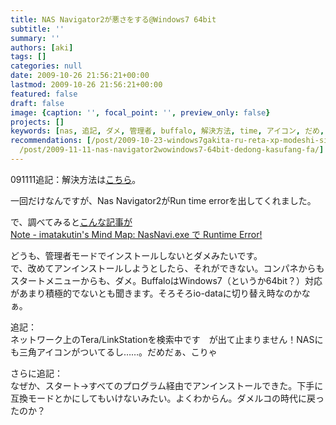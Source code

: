 ```yaml
---
title: NAS Navigator2が悪さをする@Windows7 64bit
subtitle: ''
summary: ''
authors: [aki]
tags: []
categories: null
date: 2009-10-26 21:56:21+00:00
lastmod: 2009-10-26 21:56:21+00:00
featured: false
draft: false
image: {caption: '', focal_point: '', preview_only: false}
projects: []
keywords: [nas, 追記, ダメ, 管理者, buffalo, 解決方法, time, アイコン, だめ, ネットワーク]
recommendations: [/post/2009-10-23-windows7gakita-ru-reta-xp-modeshi-sita/, /post/2009-10-25-macdui-ying-siteinainasnopurintosabaji-neng-woshi-uniha/,
  /post/2009-11-11-nas-navigator2wowindows7-64bit-dedong-kasufang-fa/]
---
```

091111追記：解決方法は[こちら](http://wp.me/pvR30-d2)。

一回だけなんですが、Nas Navigator2がRun time errorを出してくれました。

で、調べてみると[こんな記事が  
Note - imatakutin&#39;s Mind Map: NasNavi.exe で Runtime Error!](http://imatakutin.blogspot.com/2008/05/nasnaviexe-runtime-error.html)

どうも、管理者モードでインストールしないとダメみたいです。  
で、改めてアンインストールしようとしたら、それができない。コンパネからもスタートメニューからも、ダメ。BuffaloはWindows7（というか64bit？）対応があまり積極的でないとも聞きます。そろそろio-dataに切り替え時なのかなぁ。

追記：  
ネットワーク上のTera/LinkStationを検索中です　が出て止まりません！NASにも三角アイコンがついてるし……。だめだぁ、こりゃ

さらに追記：  
なぜか、スタート→すべてのプログラム経由でアンインストールできた。下手に互換モードとかにしてもいけないみたい。よくわからん。ダメルコの時代に戻ったのか？


